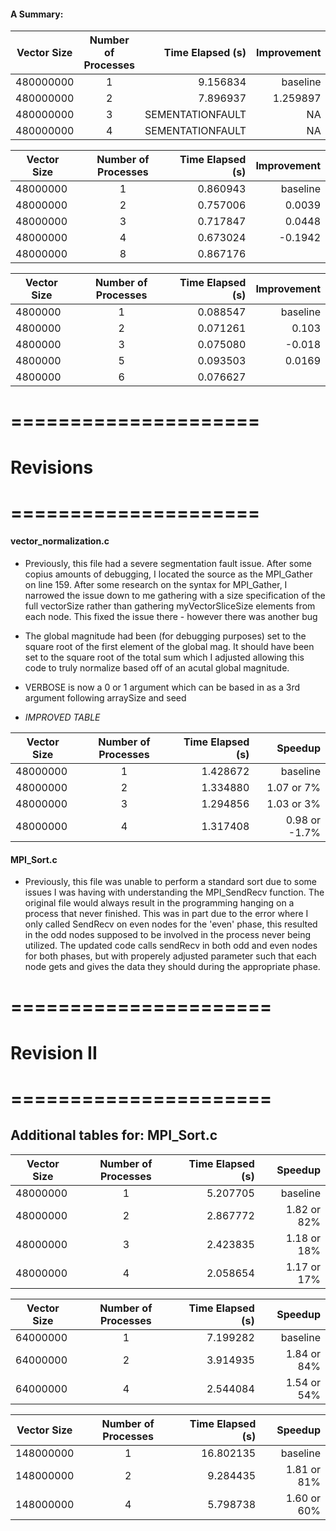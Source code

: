 #### A Summary: 

| Vector Size     | Number of Processes | Time Elapsed (s) |     Improvement       |
|-----------------|:-------------------:|-----------------:|----------------------:|
|    480000000    |          1          |     9.156834     |        baseline       |
|    480000000    |          2          |     7.896937     |        1.259897       |
|    480000000    |          3          | SEMENTATIONFAULT |           NA          |
|    480000000    |          4          | SEMENTATIONFAULT |           NA          |


| Vector Size     | Number of Processes | Time Elapsed (s) |     Improvement       |
|-----------------|:-------------------:|-----------------:|----------------------:|
|    48000000     |          1          |     0.860943     |        baseline       |
|    48000000     |          2          |     0.757006     |          0.0039       |
|    48000000     |          3          |     0.717847     |          0.0448       |
|    48000000     |          4          |     0.673024     |         -0.1942       |
|    48000000     |          8          |     0.867176     |                  |


| Vector Size     | Number of Processes | Time Elapsed (s) |     Improvement       |
|-----------------|:-------------------:|-----------------:|----------------------:|
|    4800000      |          1          |     0.088547     |        baseline       |
|    4800000      |          2          |     0.071261     |           0.103       |
|    4800000      |          3          |     0.075080     |          -0.018  |
|    4800000      |          5          |     0.093503     |          0.0169  |
|    4800000      |          6          |     0.076627     |                  |


# =====================
# Revisions
# =====================

#### vector_normalization.c

- Previously, this file had a severe segmentation fault issue. After some copius amounts of debugging, I located the source as the MPI_Gather on line 159.
  After some research on the syntax for MPI_Gather, I narrowed the issue down to me gathering with a size specification of the full vectorSize rather than
  gathering myVectorSliceSize elements from each node. This fixed the issue there - however there was another bug
- The global magnitude had been (for debugging purposes) set to the square root of the first element of the global mag. It should have been set to the square root
  of the total sum which I adjusted allowing this code to truly normalize based off of an acutal global magnitude.
- VERBOSE is now a 0 or 1 argument which can be based in as a 3rd argument following arraySize and seed

- *IMPROVED TABLE*

| Vector Size     | Number of Processes | Time Elapsed (s) |         Speedup       |
|-----------------|:-------------------:|-----------------:|--------------------------:|
|    48000000     |          1          |     1.428672     |        baseline           | 
|    48000000     |          2          |     1.334880     |        1.07 or 7%         | (1.42../1.33..) 
|    48000000     |          3          |     1.294856     |        1.03 or 3%         | (1.33../ 1.29..)
|    48000000     |          4          |     1.317408     |        0.98 or -1.7%      | (1.29../ 1.31..)

#### MPI_Sort.c

- Previously, this file was unable to perform a standard sort due to some issues I was having with understanding the MPI_SendRecv function. The original file would always result in the programming hanging on a process that never finished. This was in part due to the error where I only called SendRecv on even nodes for the 'even' phase, this resulted in the odd nodes supposed to be involved in the process never being utilized. The updated code calls sendRecv in both odd and even nodes for both phases, but with properely adjusted parameter such that each node gets and gives the data they should during the appropriate phase.

# ======================
# Revision II
# ======================

## Additional tables for: MPI_Sort.c

| Vector Size     | Number of Processes | Time Elapsed (s) |         Speedup       |
|-----------------|:-------------------:|-----------------:|--------------------------:|
|    48000000     |          1          |     5.207705     |        baseline           | 
|    48000000     |          2          |     2.867772     |        1.82 or 82%         | (5.21../2.86..) 
|    48000000     |          3          |     2.423835     |        1.18 or 18%         | (2.87../ 2.42..)
|    48000000     |          4          |     2.058654     |        1.17 or 17%      | (2.42../ 2.06..)

| Vector Size     | Number of Processes | Time Elapsed (s) |         Speedup       |
|-----------------|:-------------------:|-----------------:|--------------------------:|
|    64000000     |          1          |     7.199282     |        baseline           | 
|    64000000     |          2          |     3.914935     |        1.84 or 84%         | (7.20../3.91..) 
|    64000000     |          4          |     2.544084     |        1.54 or 54%      | (7.20../ 2.54..)

| Vector Size     | Number of Processes | Time Elapsed (s) |         Speedup       |
|-----------------|:-------------------:|-----------------:|--------------------------:|
|    148000000     |          1          |     16.802135    |        baseline           | 
|    148000000     |          2          |     9.284435     |        1.81 or 81%         | (16.80../9.28..) 
|    148000000     |          4          |     5.798738     |        1.60 or 60%      | (9.28../ 5.80..)
